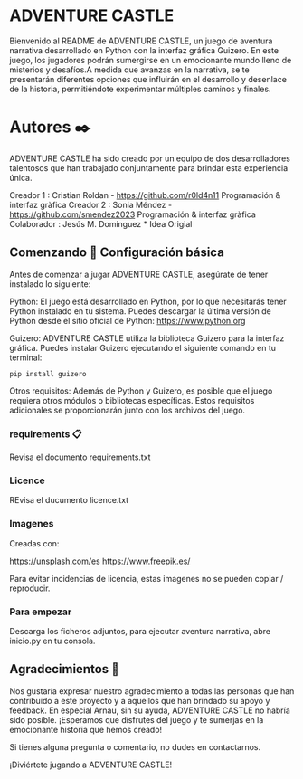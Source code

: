 # ADVENTURE CASTLE

Bienvenido al README de ADVENTURE CASTLE, un juego de aventura narrativa desarrollado en Python con la interfaz gráfica Guizero. En este juego, los jugadores podrán sumergirse en un emocionante mundo lleno de misterios y desafíos.A medida que avanzas en la narrativa, se te presentarán diferentes opciones que influirán en el desarrollo y desenlace de la historia, permitiéndote experimentar múltiples caminos y finales.

# Autores ✒️

ADVENTURE CASTLE ha sido creado por un equipo de dos desarrolladores talentosos que han trabajado conjuntamente para brindar esta experiencia única.

Creador 1 : Cristian Roldan     -   https://github.com/r0ld4n11 
                                    Programación & interfaz gràfica
Creador 2 : Sonia Méndez        -   https://github.com/smendez2023
                                    Programación & interfaz gràfica
Colaborador :  Jesús M. Domínguez   * Idea Origial

## Comenzando 🚀 Configuración básica

Antes de comenzar a jugar ADVENTURE CASTLE, asegúrate de tener instalado lo siguiente:

Python: El juego está desarrollado en Python, por lo que necesitarás tener Python instalado en tu sistema. Puedes descargar la última versión de Python desde el sitio oficial de Python: https://www.python.org

Guizero: ADVENTURE CASTLE utiliza la biblioteca Guizero para la interfaz gráfica. Puedes instalar Guizero ejecutando el siguiente comando en tu terminal:

    pip install guizero

Otros requisitos: Además de Python y Guizero, es posible que el juego requiera otros módulos o bibliotecas específicas. Estos requisitos adicionales se proporcionarán junto con los archivos del juego.

### requirements 📋

Revisa el documento requirements.txt

### Licence

REvisa el ducumento licence.txt


### Imagenes

Creadas con:

https://unsplash.com/es
https://www.freepik.es/

Para evitar incidencias de licencia, estas imagenes no se pueden copiar  / reproducir.

### Para empezar

Descarga los ficheros adjuntos, para ejecutar aventura narrativa, abre inicio.py en tu consola.

##  Agradecimientos 🎁

Nos gustaría expresar nuestro agradecimiento a todas las personas que han contribuido a este proyecto y a aquellos que han brindado su apoyo y feedback. En especial Arnau, sin su ayuda, ADVENTURE CASTLE no habría sido posible. ¡Esperamos que disfrutes del juego y te sumerjas en la emocionante historia que hemos creado!

Si tienes alguna pregunta o comentario, no dudes en contactarnos.

¡Diviértete jugando a ADVENTURE CASTLE!

